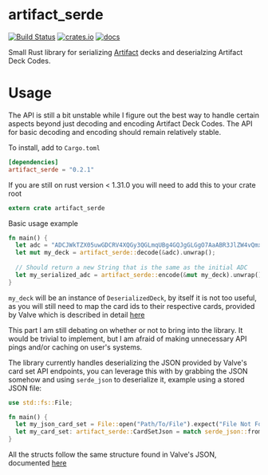 # artifact_serde
[![Build Status](https://travis-ci.com/AlecGoncharow/artifact_serde.svg?branch=master)](https://travis-ci.com/AlecGoncharow/artifact_serde)
[![crates.io](https://img.shields.io/crates/v/artifact_serde.svg)](https://crates.io/crates/artifact_serde)
[![docs](https://docs.rs/artifact_serde/badge.svg)](https://docs.rs/artifact_serde/)

Small Rust library for serializing [Artifact](https://playartifact.com) decks and deserialzing Artifact Deck Codes. 

# Usage
The API is still a bit unstable while I figure out the best way to handle certain aspects beyond just decoding and encoding Artifact Deck Codes. The API for basic decoding and encoding should remain relatively stable.  

To install, add to `Cargo.toml`
```toml
[dependencies]
artifact_serde = "0.2.1"
```

If you are still on rust version < 1.31.0 you will need to add this to your crate root
```rust
extern crate artifact_serde
```

Basic usage example  
```rust
fn main() {
  let adc = "ADCJWkTZX05uwGDCRV4XQGy3QGLmqUBg4GQJgGLGgO7AaABR3JlZW4vQmxhY2sgRXhhbXBsZQ__";
  let mut my_deck = artifact_serde::decode(&adc).unwrap();
  
  // Should return a new String that is the same as the initial ADC
  let my_serialized_adc = artifact_serde::encode(&mut my_deck).unwrap();
}
```
`my_deck` will be an instance of `DeserializedDeck`, by itself it is not too useful, as you will still need to map the 
card ids to their respective cards, provided by Valve which is described in detail [here](https://github.com/ValveSoftware/ArtifactDeckCode#card-set-api)

This part I am still debating on whether or not to bring into the library. It would be trivial to implement, but I am afraid
of making unnecessary API pings and/or caching on user's systems.

The library currently handles deserializing the JSON provided by Valve's card set API endpoints, you can leverage this with 
by grabbing the JSON somehow and using `serde_json` to deserialize it, example using a stored JSON file: 
```rust
use std::fs::File;

fn main() {
  let my_json_card_set = File::open("Path/To/File").expect("File Not Found");
  let my_card_set: artifact_serde::CardSetJson = match serde_json::from_reader(my_json_card_set).unwrap();
}
```
All the structs follow the same structure found in Valve's JSON, documented [here](https://docs.rs/artifact_serde)
